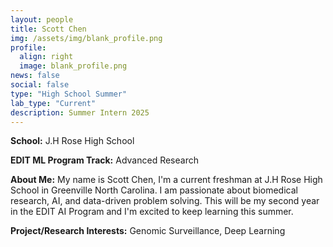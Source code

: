 ```yaml
---
layout: people
title: Scott Chen
img: /assets/img/blank_profile.png
profile:
  align: right
  image: blank_profile.png
news: false
social: false
type: "High School Summer"
lab_type: "Current"
description: Summer Intern 2025
---
```


**School:** J.H Rose High School 

**EDIT ML Program Track:**
Advanced Research

**About Me:**
My name is Scott Chen, I'm a current freshman at J.H Rose High School in Greenville North Carolina. I am passionate about biomedical research, AI, and data-driven problem solving. This will be my second year in the EDIT AI Program and I'm excited to keep learning this summer.  

**Project/Research Interests:**
Genomic Surveillance, Deep Learning 
    